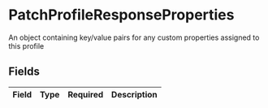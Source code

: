 # PatchProfileResponseProperties

An object containing key/value pairs for any custom properties assigned to this profile


## Fields

| Field       | Type        | Required    | Description |
| ----------- | ----------- | ----------- | ----------- |